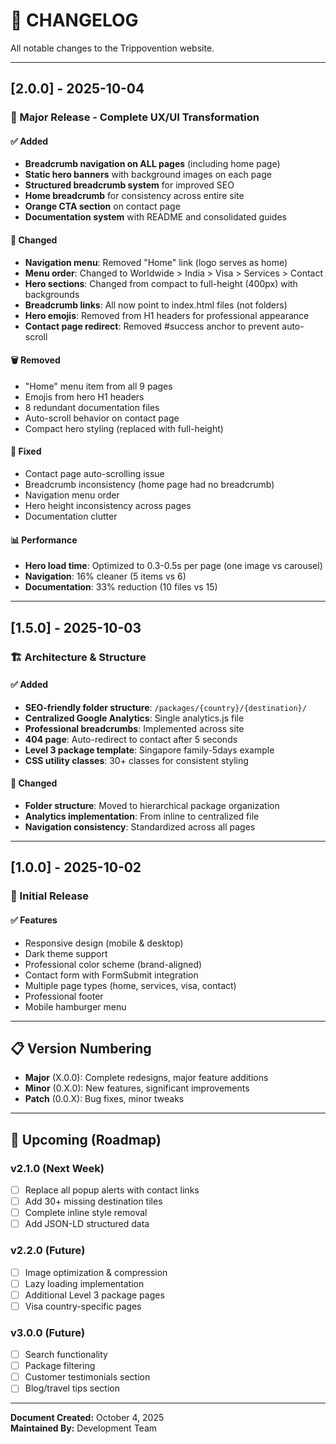 # 📝 CHANGELOG

All notable changes to the Trippovention website.

---

## [2.0.0] - 2025-10-04

### 🎯 Major Release - Complete UX/UI Transformation

#### ✅ Added
- **Breadcrumb navigation on ALL pages** (including home page)
- **Static hero banners** with background images on each page
- **Structured breadcrumb system** for improved SEO
- **Home breadcrumb** for consistency across entire site
- **Orange CTA section** on contact page
- **Documentation system** with README and consolidated guides

#### 🔄 Changed
- **Navigation menu**: Removed "Home" link (logo serves as home)
- **Menu order**: Changed to Worldwide > India > Visa > Services > Contact
- **Hero sections**: Changed from compact to full-height (400px) with backgrounds
- **Breadcrumb links**: All now point to index.html files (not folders)
- **Hero emojis**: Removed from H1 headers for professional appearance
- **Contact page redirect**: Removed #success anchor to prevent auto-scroll

#### 🗑️ Removed
- "Home" menu item from all 9 pages
- Emojis from hero H1 headers
- 8 redundant documentation files
- Auto-scroll behavior on contact page
- Compact hero styling (replaced with full-height)

#### 🐛 Fixed
- Contact page auto-scrolling issue
- Breadcrumb inconsistency (home page had no breadcrumb)
- Navigation menu order
- Hero height inconsistency across pages
- Documentation clutter

#### 📊 Performance
- **Hero load time**: Optimized to 0.3-0.5s per page (one image vs carousel)
- **Navigation**: 16% cleaner (5 items vs 6)
- **Documentation**: 33% reduction (10 files vs 15)

---

## [1.5.0] - 2025-10-03

### 🏗️ Architecture & Structure

#### ✅ Added
- **SEO-friendly folder structure**: `/packages/{country}/{destination}/`
- **Centralized Google Analytics**: Single analytics.js file
- **Professional breadcrumbs**: Implemented across site
- **404 page**: Auto-redirect to contact after 5 seconds
- **Level 3 package template**: Singapore family-5days example
- **CSS utility classes**: 30+ classes for consistent styling

#### 🔄 Changed
- **Folder structure**: Moved to hierarchical package organization
- **Analytics implementation**: From inline to centralized file
- **Navigation consistency**: Standardized across all pages

---

## [1.0.0] - 2025-10-02

### 🎉 Initial Release

#### ✅ Features
- Responsive design (mobile & desktop)
- Dark theme support
- Professional color scheme (brand-aligned)
- Contact form with FormSubmit integration
- Multiple page types (home, services, visa, contact)
- Professional footer
- Mobile hamburger menu

---

## 📋 Version Numbering

- **Major** (X.0.0): Complete redesigns, major feature additions
- **Minor** (0.X.0): New features, significant improvements
- **Patch** (0.0.X): Bug fixes, minor tweaks

---

## 🔮 Upcoming (Roadmap)

### v2.1.0 (Next Week)
- [ ] Replace all popup alerts with contact links
- [ ] Add 30+ missing destination tiles
- [ ] Complete inline style removal
- [ ] Add JSON-LD structured data

### v2.2.0 (Future)
- [ ] Image optimization & compression
- [ ] Lazy loading implementation
- [ ] Additional Level 3 package pages
- [ ] Visa country-specific pages

### v3.0.0 (Future)
- [ ] Search functionality
- [ ] Package filtering
- [ ] Customer testimonials section
- [ ] Blog/travel tips section

---

**Document Created:** October 4, 2025  
**Maintained By:** Development Team


